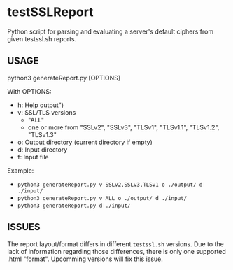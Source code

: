 # testSSLReport

Python script for parsing and evaluating a server's default ciphers from given testssl.sh reports.

## USAGE
python3 generateReport.py \[OPTIONS\]

With OPTIONS:
- h: Help output")
- v: SSL/TLS versions
   - "ALL"
   - one or more from "SSLv2", "SSLv3", "TLSv1", "TLSv1.1", "TLSv1.2", "TLSv1.3"
- o: Output directory (current directory if empty)
- d: Input directory
- f: Input file

Example:
- `python3 generateReport.py v SSLv2,SSLv3,TLSv1 o ./output/ d ./input/`
- `python3 generateReport.py v ALL o ./output/ d ./input/`
- `python3 generateReport.py d ./input/`

## ISSUES
The report layout/format differs in different `testssl.sh` versions. Due to the lack of information regarding those differences, there is only one supported .html "format". Upcomming versions will fix this issue.